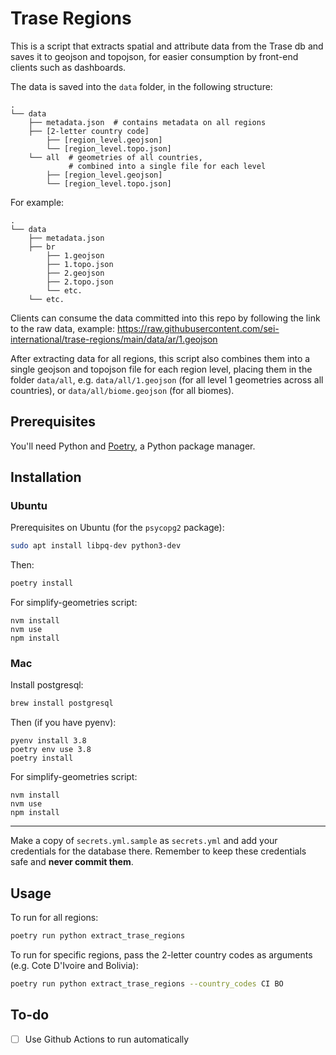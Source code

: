 # Trase Regions

This is a script that extracts spatial and attribute data from the Trase db and saves it to geojson and topojson, for easier consumption by front-end clients such as dashboards.

The data is saved into the `data` folder, in the following structure:

```
.
└── data
    ├── metadata.json  # contains metadata on all regions
    ├── [2-letter country code]
        ├── [region_level.geojson]
        └── [region_level.topo.json]
    └── all  # geometries of all countries,
             # combined into a single file for each level
        ├── [region_level.geojson]
        └── [region_level.topo.json]
```

For example:

```
.
└── data
    ├── metadata.json
    ├── br
        ├── 1.geojson
        ├── 1.topo.json
        ├── 2.geojson
        ├── 2.topo.json
        └── etc.
    └── etc.
```

Clients can consume the data committed into this repo by following the link to the raw data, example: https://raw.githubusercontent.com/sei-international/trase-regions/main/data/ar/1.geojson

After extracting data for all regions, this script also combines them into a single geojson and topojson file for each region level, placing them in the folder `data/all`, e.g. `data/all/1.geojson` (for all level 1 geometries across all countries), or `data/all/biome.geojson` (for all biomes).

## Prerequisites

You'll need Python and [Poetry](https://python-poetry.org/), a Python package manager.

## Installation

### Ubuntu

Prerequisites on Ubuntu (for the `psycopg2` package):

```bash
sudo apt install libpq-dev python3-dev
```

Then:

```bash
poetry install
```

For simplify-geometries script:

```
nvm install
nvm use
npm install
```

### Mac

Install postgresql:

```bash
brew install postgresql
```

Then (if you have pyenv):

```
pyenv install 3.8
poetry env use 3.8
poetry install
```

For simplify-geometries script:

```
nvm install
nvm use
npm install
```

---

Make a copy of `secrets.yml.sample` as `secrets.yml` and add your credentials for the database there. Remember to keep these credentials safe and **never commit them**.

## Usage

To run for all regions:

```bash
poetry run python extract_trase_regions
```

To run for specific regions, pass the 2-letter country codes as arguments (e.g. Cote D'Ivoire and Bolivia):

```bash
poetry run python extract_trase_regions --country_codes CI BO
```

## To-do

- [ ] Use Github Actions to run automatically
